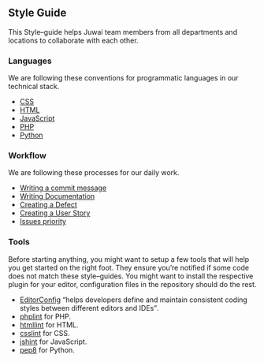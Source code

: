 ## Style Guide

This Style–guide helps Juwai team members from all departments and locations to collaborate with each other.

### Languages

We are following these conventions for programmatic languages in our technical stack.

- [CSS](language-css.md)
- [HTML](language-html.md)
- [JavaScript](language-javascript.md)
- [PHP](language-php.md)
- [Python](language-python.md)

### Workflow

We are following these processes for our daily work.

- [Writing a commit message](workflow-commit-message.md)
- [Writing Documentation](workflow-document.md)
- [Creating a Defect](workflow-defects.md)
- [Creating a User Story](workflow-user-story.md)
- [Issues priority](workflow-issue-priority.md)

### Tools

Before starting anything, you might want to setup a few tools that will help you get started on the right foot. They ensure you’re notified if some code does not match these style–guides. You might want to install the respective plugin for your editor, configuration files in the repository should do the rest.

- [EditorConfig](http://editorconfig.org/) <q>helps developers define and maintain consistent coding styles between different editors and IDEs</q>.
- [phplint](http://www.icosaedro.it/phplint/) for PHP.
- [htmllint](http://htmlhint.com/) for HTML.
- [csslint](http://csslint.net/) for CSS.
- [jshint](http://jshint.com/) for JavaScript.
- [pep8](http://pep8online.com/) for Python.